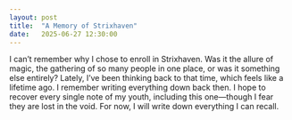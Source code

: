 ```yaml
---
layout: post
title:  "A Memory of Strixhaven"
date:   2025-06-27 12:30:00
---
```


I can’t remember why I chose to enroll in Strixhaven. Was it the allure of magic, the gathering of so many people in one place, or was it something else entirely? Lately, I’ve been thinking back to that time, which feels like a lifetime ago. I remember writing everything down back then. I hope to recover every single note of my youth, including this one—though I fear they are lost in the void. For now, I will write down everything I can recall.